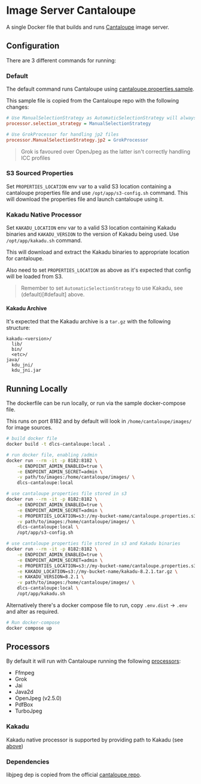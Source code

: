 # Image Server Cantaloupe

A single Docker file that builds and runs [Cantaloupe](https://cantaloupe-project.github.io/) image server.

## Configuration

There are 3 different commands for running:

### Default

The default command runs Cantaloupe using [cantaloupe.properties.sample](cantaloupe.properties.sample).

This sample file is copied from the Cantaloupe repo with the following changes:

```ini
# Use ManualSelectionStrategy as AutomaticSelectionStrategy will always try and use Kakadu, see Cantaloupe #559
processor.selection_strategy = ManualSelectionStrategy

# Use GrokProcessor for handling jp2 files
processor.ManualSelectionStrategy.jp2 = GrokProcessor
```

> Grok is favoured over OpenJpeg as the latter isn't correctly handling ICC profiles

### S3 Sourced Properties

Set `PROPERTIES_LOCATION` env var to a valid S3 location containing a cantaloupe properties file and use `/opt/app/s3-config.sh` command. This will download the properties file and launch cantaloupe using it.

### Kakadu Native Processor

Set `KAKADU_LOCATION` env var to a valid S3 location containing Kakadu binaries and `KAKADU_VERSION` to the version of Kakadu being used. Use `/opt/app/kakadu.sh` command. 

This will download and extract the Kakadu binaries to appropriate location for cantaloupe.

Also need to set `PROPERTIES_LOCATION` as above as it's expected that config will be loaded from S3.

> Remember to set `AutomaticSelectionStrategy` to use Kakadu, see (default)[#default] above.

#### Kakadu Archive

It's expected that the Kakadu archive is a `tar.gz` with the following structure:

```
kakadu-<version>/
  lib/
  bin/
  <etc>/
java/
  kdu_jni/
  kdu_jni.jar
```

## Running Locally

The dockerfile can be run locally, or run via the sample docker-compose file.

This runs on port 8182 and by default will look in `/home/cantaloupe/images/` for image sources.

```bash
# build docker file
docker build -t dlcs-cantaloupe:local .

# run docker file, enabling /admin
docker run --rm -it -p 8182:8182 \
    -e ENDPOINT_ADMIN_ENABLED=true \
    -e ENDPOINT_ADMIN_SECRET=admin \
    -v path/to/images:/home/cantaloupe/images/ \
    dlcs-cantaloupe:local

# use cantaloupe properties file stored in s3
docker run --rm -it -p 8182:8182 \
    -e ENDPOINT_ADMIN_ENABLED=true \
    -e ENDPOINT_ADMIN_SECRET=admin \
    -e PROPERTIES_LOCATION=s3://my-bucket-name/cantaloupe.properties.s3 \
    -v path/to/images:/home/cantaloupe/images/ \
    dlcs-cantaloupe:local \
    /opt/app/s3-config.sh

# use cantaloupe properties file stored in s3 and Kakadu binaries
docker run --rm -it -p 8182:8182 \
    -e ENDPOINT_ADMIN_ENABLED=true \
    -e ENDPOINT_ADMIN_SECRET=admin \
    -e PROPERTIES_LOCATION=s3://my-bucket-name/cantaloupe.properties.s3 \
    -e KAKADU_LOCATION=s3://my-bucket-name/kakadu-8.2.1.tar.gz \
    -e KAKADU_VERSION=8.2.1 \
    -v path/to/images:/home/cantaloupe/images/ \
    dlcs-cantaloupe:local \
    /opt/app/kakadu.sh
```

Alternatively there's a docker compose file to run, copy `.env.dist` -> `.env` and alter as required.
```bash
# Run docker-compose
docker compose up
```

## Processors

By default it will run with Cantaloupe running the following [processors](https://cantaloupe-project.github.io/manual/5.0/processors.html):

* Ffmpeg
* Grok
* Jai
* Java2d
* OpenJpeg (v2.5.0)
* PdfBox
* TurboJpeg

### Kakadu

Kakadu native processor is supported by providing path to Kakadu (see [above](#kakadu-native-processor))

### Dependencies

libjpeg dep is copied from the official [cantaloupe repo](https://github.com/cantaloupe-project/cantaloupe/tree/develop/docker/Linux-JDK11/image_files/libjpeg-turbo/lib64).